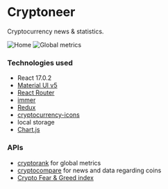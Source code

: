 # Cryptoneer

Cryptocurrency news & statistics.

![Home](https://i.imgur.com/fgFwQBl.png)
![Global metrics](https://i.imgur.com/DuB8J9D.png)

### Technologies used
- React 17.0.2
- [Material UI v5](https://next.material-ui.com/)
- [React Router](https://reactrouter.com/web/guides/quick-start)
- [immer](https://github.com/immerjs/immer)
- [Redux](https://redux.js.org/)
- [cryptocurrency-icons](https://github.com/spothq/cryptocurrency-icons)
- local storage
- [Chart.js](https://github.com/chartjs/Chart.js)

### APIs
- [cryptorank](https://cryptorank.io/api) for global metrics
- [cryptocompare](https://min-api.cryptocompare.com/) for news and data regarding coins
- [Crypto Fear & Greed index](https://alternative.me/crypto/fear-and-greed-index/)